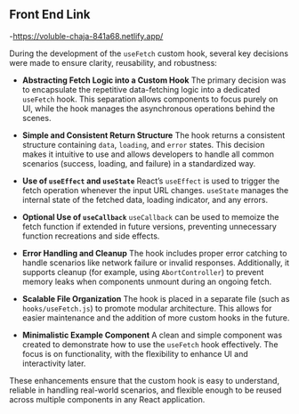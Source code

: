 ## Front End Link
-https://voluble-chaja-841a68.netlify.app/

During the development of the `useFetch` custom hook, several key decisions were made to ensure clarity, reusability, and robustness:

* **Abstracting Fetch Logic into a Custom Hook**
  The primary decision was to encapsulate the repetitive data-fetching logic into a dedicated `useFetch` hook. This separation allows components to focus purely on UI, while the hook manages the asynchronous operations behind the scenes.

* **Simple and Consistent Return Structure**
  The hook returns a consistent structure containing `data`, `loading`, and `error` states. This decision makes it intuitive to use and allows developers to handle all common scenarios (success, loading, and failure) in a standardized way.

* **Use of `useEffect` and `useState`**
  React’s `useEffect` is used to trigger the fetch operation whenever the input URL changes. `useState` manages the internal state of the fetched data, loading indicator, and any errors.

* **Optional Use of `useCallback`**
  `useCallback` can be used to memoize the fetch function if extended in future versions, preventing unnecessary function recreations and side effects.

* **Error Handling and Cleanup**
  The hook includes proper error catching to handle scenarios like network failure or invalid responses. Additionally, it supports cleanup (for example, using `AbortController`) to prevent memory leaks when components unmount during an ongoing fetch.

* **Scalable File Organization**
  The hook is placed in a separate file (such as `hooks/useFetch.js`) to promote modular architecture. This allows for easier maintenance and the addition of more custom hooks in the future.

* **Minimalistic Example Component**
  A clean and simple component was created to demonstrate how to use the `useFetch` hook effectively. The focus is on functionality, with the flexibility to enhance UI and interactivity later.

These enhancements ensure that the custom hook is easy to understand, reliable in handling real-world scenarios, and flexible enough to be reused across multiple components in any React application.
